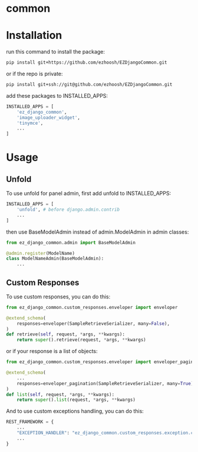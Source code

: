 # common

# Installation

run this command to install the package:

``` bash
pip install git+https://github.com/ezhoosh/EZDjangoCommon.git
```

or if the repo is private:

``` bash
pip install git+ssh://git@github.com/ezhoosh/EZDjangoCommon.git
```

add these packages to INSTALLED_APPS:

``` python
INSTALLED_APPS = [
    'ez_django_common',
    'image_uploader_widget',
    'tinymce',
    ...
]
```

# Usage

## Unfold
To use unfold for panel admin, first add unfold to INSTALLED_APPS:

``` python
INSTALLED_APPS = [
    'unfold', # before django.admin.contrib
    ...
]
```

then use BaseModelAdmin instead of admin.ModelAdmin in admin classes:

``` python
from ez_django_common.admin import BaseModelAdmin

@admin.register(ModelName)
class ModelNameAdmin(BaseModelAdmin):
    ...
```

## Custom Responses
To use custom responses, you can do this:

``` python
from ez_django_common.custom_responses.enveloper import enveloper

@extend_schema(
    responses=enveloper(SampleRetrieveSerializer, many=False),
)
def retrieve(self, request, *args, **kwargs):
    return super().retrieve(request, *args, **kwargs)
```

or if your response is a list of objects:

``` python
from ez_django_common.custom_responses.enveloper import enveloper_pagination

@extend_schema(
    ...
    responses=enveloper_pagination(SampleRetrieveSerializer, many=True),
)
def list(self, request, *args, **kwargs):
    return super().list(request, *args, **kwargs)
```

And to use custom exceptions handling, you can do this:

``` python
REST_FRAMEWORK = {
    ...
    "EXCEPTION_HANDLER": "ez_django_common.custom_responses.exception.custom_exception_handler",
    ...
}
```
